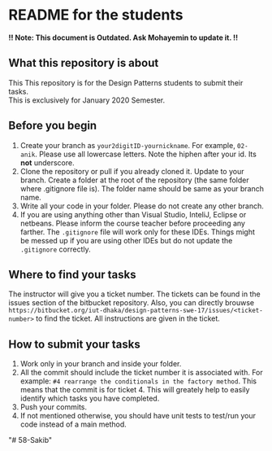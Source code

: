 # README for the students

**!! Note: This document is Outdated. Ask Mohayemin to update it. !!**

## What this repository is about
This This repository is for the Design Patterns students to submit their tasks.  
This is exclusively for January 2020 Semester.

## Before you begin
1. Create your branch as `your2digitID-yournickname`. For example, `02-anik`. Please use all lowercase letters. Note the hiphen after your id. Its **not** underscore.
2. Clone the repository or pull if you already cloned it. Update to your branch. Create a folder at the root of the repository (the same folder where .gitignore file is). The folder name should be same as your branch name.
3. Write all your code in your folder. Please do not create any other branch.
4. If you are using anything other than Visual Studio, InteliJ, Eclipse or netbeans. Please inform the course teacher before proceeding any farther. The `.gitignore` file will work only for these IDEs. Things might be messed up if you are using other IDEs but do not update the `.gitignore` correctly.

## Where to find your tasks
The instructor will give you a ticket number. The tickets can be found in the issues section of the bitbucket repository. Also, you can directly brouwse `https://bitbucket.org/iut-dhaka/design-patterns-swe-17/issues/<ticket-number>` to find the ticket. All instructions are given in the ticket.

## How to submit your tasks
1. Work only in your branch and inside your folder.
2. All the commit should include the ticket number it is associated with. For example: `#4 rearrange the conditionals in the factory method`. This means that the commit is for ticket 4. This will greately help to easily identify which tasks you have completed.
3. Push your commits.
4. If not mentioned otherwise, you should have unit tests to test/run your code instead of a main method.



"# 58-Sakib" 
